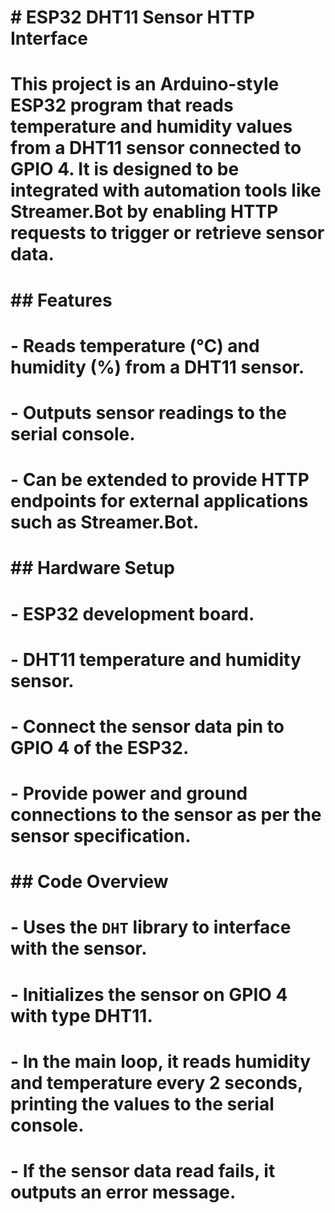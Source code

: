 # \# ESP32 DHT11 Sensor HTTP Interface

# 

# This project is an Arduino-style ESP32 program that reads temperature and humidity values from a DHT11 sensor connected to GPIO 4. It is designed to be integrated with automation tools like Streamer.Bot by enabling HTTP requests to trigger or retrieve sensor data.

# 

# \## Features

# 

# \- Reads temperature (°C) and humidity (%) from a DHT11 sensor.

# \- Outputs sensor readings to the serial console.

# \- Can be extended to provide HTTP endpoints for external applications such as Streamer.Bot.

# 

# \## Hardware Setup

# 

# \- ESP32 development board.

# \- DHT11 temperature and humidity sensor.

# \- Connect the sensor data pin to GPIO 4 of the ESP32.

# \- Provide power and ground connections to the sensor as per the sensor specification.

# 

# \## Code Overview

# 

# \- Uses the `DHT` library to interface with the sensor.

# \- Initializes the sensor on GPIO 4 with type DHT11.

# \- In the main loop, it reads humidity and temperature every 2 seconds, printing the values to the serial console.

# \- If the sensor data read fails, it outputs an error message.

# 

# 

